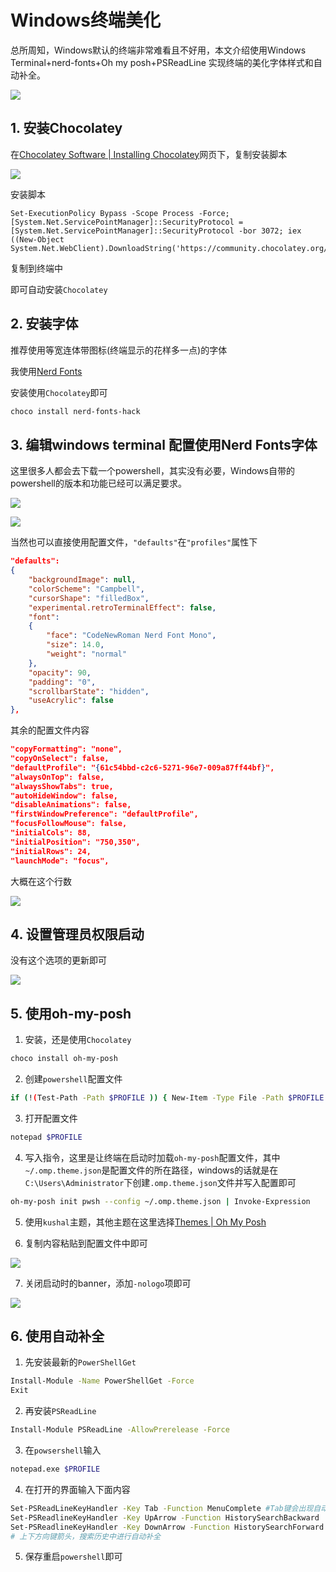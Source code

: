 # Windows终端美化

总所周知，Windows默认的终端非常难看且不好用，本文介绍使用Windows Terminal+nerd-fonts+Oh my posh+PSReadLine 实现终端的美化字体样式和自动补全。

![](https://picgo-img-repo.oss-cn-beijing.aliyuncs.com/img/aa3de8f6bda0d052061d6b9f73e92163.png)

## 1. 安装Chocolatey

在[Chocolatey Software | Installing Chocolatey](https://chocolatey.org/install)网页下，复制安装脚本

![](https://picgo-img-repo.oss-cn-beijing.aliyuncs.com/img/135dba74fade69aaada79a0025f5312e.png)

安装脚本

```shell
Set-ExecutionPolicy Bypass -Scope Process -Force; [System.Net.ServicePointManager]::SecurityProtocol = [System.Net.ServicePointManager]::SecurityProtocol -bor 3072; iex ((New-Object System.Net.WebClient).DownloadString('https://community.chocolatey.org/install.ps1'))
```

复制到终端中

即可自动安装`Chocolatey`

## 2. 安装字体

推荐使用等宽连体带图标(终端显示的花样多一点)的字体

我使用[Nerd Fonts](https://www.nerdfonts.com/)

安装使用`Chocolatey`即可

```bash
choco install nerd-fonts-hack
```



## 3. 编辑windows terminal 配置使用Nerd Fonts字体

这里很多人都会去下载一个powershell，其实没有必要，Windows自带的powershell的版本和功能已经可以满足要求。

![](https://picgo-img-repo.oss-cn-beijing.aliyuncs.com/img/e0547c1027f29d4dc2590790efab2f4c.png)

![](https://picgo-img-repo.oss-cn-beijing.aliyuncs.com/img/ebeaabf0f74eb37d41173f7f4bfbbc47.png)

当然也可以直接使用配置文件，`"defaults"`在`"profiles"`属性下

```json
"defaults": 
{
    "backgroundImage": null,
    "colorScheme": "Campbell",
    "cursorShape": "filledBox",
    "experimental.retroTerminalEffect": false,
    "font": 
    {
        "face": "CodeNewRoman Nerd Font Mono",
        "size": 14.0,
        "weight": "normal"
    },
    "opacity": 90,
    "padding": "0",
    "scrollbarState": "hidden",
    "useAcrylic": false
},
```

其余的配置文件内容

```json
"copyFormatting": "none",
"copyOnSelect": false,
"defaultProfile": "{61c54bbd-c2c6-5271-96e7-009a87ff44bf}",
"alwaysOnTop": false,
"alwaysShowTabs": true,
"autoHideWindow": false,
"disableAnimations": false,
"firstWindowPreference": "defaultProfile",
"focusFollowMouse": false,
"initialCols": 88,
"initialPosition": "750,350",
"initialRows": 24,
"launchMode": "focus",
```

大概在这个行数

![](https://picgo-img-repo.oss-cn-beijing.aliyuncs.com/img/075e892a965f8d16d6aae7516bf7a769.png)

## 4. 设置管理员权限启动

没有这个选项的更新即可

![](https://picgo-img-repo.oss-cn-beijing.aliyuncs.com/img/cebec2ec3649bda0fb0350cdf9c7b2e1.png)



## 5. 使用oh-my-posh

1. 安装，还是使用`Chocolatey`

```bash
choco install oh-my-posh
```

2. 创建`powershell`配置文件

```bash
if (!(Test-Path -Path $PROFILE )) { New-Item -Type File -Path $PROFILE -Force }
```

3. 打开配置文件

```bash
notepad $PROFILE
```

4. 写入指令，这里是让终端在启动时加载`oh-my-posh`配置文件，其中`~/.omp.theme.json`是配置文件的所在路径，windows的话就是在`C:\Users\Administrator`下创建`.omp.theme.json`文件并写入配置即可

```bash
oh-my-posh init pwsh --config ~/.omp.theme.json | Invoke-Expression
```

5. 使用`kushal`主题，其他主题在这里选择[Themes | Oh My Posh](https://ohmyposh.dev/docs/themes)

6. 复制内容粘贴到配置文件中即可

![](https://picgo-img-repo.oss-cn-beijing.aliyuncs.com/img/ec786192c578bf9e93fc91282ecc58e3.png)

7. 关闭启动时的banner，添加`-nologo`项即可

![](https://picgo-img-repo.oss-cn-beijing.aliyuncs.com/img/3714b3074d1258af263f5a066f6e03c5.png)



## 6. 使用自动补全

1. 先安装最新的`PowerShellGet`

```bash
Install-Module -Name PowerShellGet -Force
Exit
```

2. 再安装`PSReadLine`

```bash
Install-Module PSReadLine -AllowPrerelease -Force
```

3. 在`powsershell`输入

```bash
notepad.exe $PROFILE
```

4. 在打开的界面输入下面内容

```bash
Set-PSReadLineKeyHandler -Key Tab -Function MenuComplete #Tab键会出现自动补全菜单
Set-PSReadlineKeyHandler -Key UpArrow -Function HistorySearchBackward
Set-PSReadlineKeyHandler -Key DownArrow -Function HistorySearchForward
# 上下方向键箭头，搜索历史中进行自动补全
```

5. 保存重启`powershell`即可